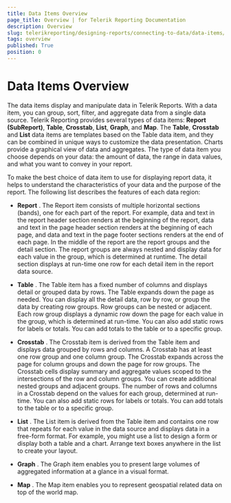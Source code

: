 ```yaml
---
title: Data Items Overview
page_title: Overview | for Telerik Reporting Documentation
description: Overview
slug: telerikreporting/designing-reports/connecting-to-data/data-items/overview
tags: overview
published: True
position: 0
---
```


# Data Items Overview



The data items display and manipulate data in Telerik Reports.         With a data item, you can group, sort, filter, and aggregate data         from a single data source. Telerik Reporting provides several types of         data items: __Report (SubReport)__, __Table__,         __Crosstab__, __List__,         __Graph__, and __Map__. The __Table__,         __Crosstab__ and __List__ data         items are templates based on the Table data item,         and they can be combined in unique ways to customize the data presentation.         Charts provide a graphical view of data and aggregates.         The type of data item you choose depends on your data: the amount of         data, the range in data values, and what you want to convey in your report.       

To make the best choice of data item to use for displaying report data,         it helps to understand the characteristics of your data and the purpose of         the report. The following list describes the features of each data region:       

*  __Report__ . The Report item consists of multiple
          horizontal sections (bands), one for each part of the report.
          For example, data and text in the report header section renders at
          the beginning of the report, data and text in the page header section
          renders at the beginning of each page, and data and text in the page footer
          sections renders at the end of each page. In the middle of the report are
          the report groups and the detail section. The report groups are always
          nested and display data for each value in the group, which is determined
          at runtime. The detail section displays at run-time one row for each
          detail item in the report data source.

*  __Table__ . The Table item has a fixed number of columns and
          displays detail or grouped data by rows. The Table expands down
          the page as needed. You can display all the detail data, row by row,
          or group the data by creating row groups. Row groups can be nested or adjacent.
          Each row group displays a dynamic row down the page for each value in the group,
          which is determined at run-time. You can also add static rows for labels or totals.
          You can add totals to the table or to a specific group.

*  __Crosstab__ . The Crosstab item is derived from the Table
          item and displays data grouped by rows and columns. A Crosstab has at least
          one row group and one column group. The Crosstab expands across the page for column
          groups and down the page for row groups. The Crosstab cells display summary and aggregate
          values scoped to the intersections of the row and column groups. You can create additional
          nested groups and adjacent groups. The number of rows and columns in a Crosstab
          depend on the values for each group, determined at run-time.
          You can also add static rows for labels or totals.
          You can add totals to the table or to a specific group.

*  __List__ . The List item is derived from the Table item and
          contains one row that repeats for each value in the data source and
          displays data in a free-form format. For example, you might use a list to
          design a form or display both a table and a chart. Arrange text boxes anywhere
          in the list to create your layout.

*  __Graph__ . The Graph item enables you to present large volumes
          of aggregated information at a glance in a visual format.

*  __Map__ . The Map item enables you to represent geospatial related data on top of the world map.
